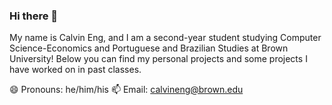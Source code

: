 ### Hi there 👋
My name is Calvin Eng, and I am a second-year student studying Computer Science-Economics and Portuguese and Brazilian Studies at Brown University! Below you can find my personal projects and some projects I have worked on in past classes.

😄 Pronouns: he/him/his
📫 Email: calvineng@brown.edu
